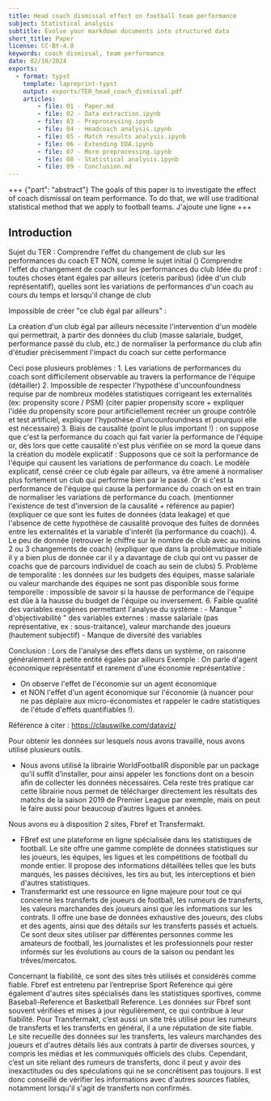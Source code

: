 ```yaml
---
title: Head coach dismissal effect on football team performance
subject: Statistical analysis
subtitle: Evolve your markdown documents into structured data
short_title: Paper
license: CC-BY-4.0
keywords: coach dismissal, team performance
date: 02/10/2024
exports:
  - format: typst
    template: lapreprint-typst
    output: exports/TER_head_coach_dismissal.pdf
    articles:
        - file: 01 - Paper.md
        - file: 02 - Data extraction.ipynb
        - file: 03 - Preprocessing.ipynb
        - file: 04 - Headcoach analysis.ipynb
        - file: 05 - Match results analysis.ipynb
        - file: 06 - Extending EDA.ipynb
        - file: 07 - More preprocessing.ipynb
        - file: 08 - Statistical analysis.ipynb
        - file: 09 - Conclusion.md
---
```


+++ {"part": "abstract"}
The goals of this paper is to investigate the effect of coach dismissal on team performance. To do that, we will use traditional statistical method that we apply to football teams. 
J'ajoute une ligne
+++

## Introduction 

Sujet du TER : Comprendre l'effet du changement de club sur les performances du coach 
ET NON, comme le sujet initial ([](doi:10.3390/economies8040082)) Comprendre l'effet du changement de coach sur les performances du club
Idée du prof : toutes choses étant égales par ailleurs (ceteris paribus) (idée d'un club représentatif), quelles sont les variations de performances d'un coach au cours du temps et lorsqu'il change de club

Impossible de créer "ce club égal par ailleurs" :

La création d'un club égal par ailleurs nécessite l'intervention d'un modèle qui permettrait, à partir des données du club (masse salariale, budget, performance passé du club, etc.) de normaliser la performance du club afin d'étudier précisemment l'impact du coach sur cette performance 

Ceci pose plusieurs problèmes :
    1. Les variations de performances du coach sont difficilement observable au travers la performance de l'équipe (détailler)
    2. Impossible de respecter l'hypothèse d'uncounfoundness requise par de nombreux modèles statistiques corrigeant les externalités (ex: propensity score / PSM) (citer papier propensity score + expliquer l'idée du propensity score pour artificiellement recréer un groupe contrôle et test artificiel, expliquer l'hypothèse d'uncounfoundness et pourquoi elle est nécessaire)
    3. Biais de causalité (point le plus important !) : on suppose que c'est la performance du coach qui fait varier la performance de l'équipe or, dès lors que cette causalité n'est plus vérifiée on se mord la queue dans la création du modèle explicatif :
    Supposons que ce soit la performance de l'équipe qui causent les variations de performance du coach. Le modèle explicatif, censé créer ce club égale par ailleurs, va être amené à normaliser plus fortement un club qui performe bien par le passé. Or si c'est la performance de l'équipe qui cause la performance du coach on est en train de normaliser les variations de performance du coach. (mentionner l'existence de test d'inversion de la causalité + référence au papier) (expliquer ce que sont les fuites de données (data leakage) et que l'absence de cette hypothèse de causalité provoque des fuites de données entre les externalités et la variable d'interêt (la performance du coach)).
    4. Le peu de donnée (retrouver le chiffre sur le nombre de club avec au moins 2 ou 3 changements de coach) (expliquer que dans la problématique initiale il y a bien plus de donnée car il y a davantage de club qui ont vu passer de coachs que de parcours individuel de coach au sein de clubs)
    5. Problème de temporalité : les données sur les budgets des équipes, masse salariale ou valeur marchande des équipes ne sont pas disponible sous forme temporelle : impossible de savoir si la hausse de performance de l'équipe est dûe à la hausse du budget de l'équipe ou inversement.
    6. Faible qualité des variables exogènes permettant l'analyse du système : 
        - Manque " d'objectivabilité " des variables externes : masse salariale (pas représentative, ex : sous-traitance), valeur marchande des joueurs (hautement subjectif)
        - Manque de diversité des variables  

Conclusion :
Lors de l'analyse des effets dans un système, on raisonne généralement à petite entité égales par ailleurs
Exemple :  On parle d'agent économique représentatif et rarement d'une économie représentative :
- On observe l'effet de l'économie sur un agent économique 
- et NON l'effet d'un agent économique sur l'économie
(à nuancer pour ne pas déplaire aux micro-économistes et rappeler le cadre statistiques de l'étude d'effets quantifiables !).

Référence à citer : https://clauswilke.com/dataviz/


Pour obtenir les données sur lesquels nous avons travaillé, nous avons utilisé plusieurs outils. 
-	Nous avons utilisé la librairie WorldFootballR disponible par un package qu’il suffit d’installer, pour ainsi appeler les fonctions dont on a besoin afin de collecter les données nécessaires. Cela reste très pratique car cette librairie nous permet de télécharger directement les résultats des matchs de la saison 2019 de Premier League par exemple, mais on peut le faire aussi pour beaucoup d’autres ligues et années. 

Nous avons eu à disposition 2 sites, Fbref et Transfermakt. 

-	FBref est une plateforme en ligne spécialisée dans les statistiques de football. Le site offre une gamme complète de données statistiques sur les joueurs, les équipes, les ligues et les compétitions de football du monde entier. Il propose des informations détaillées telles que les buts marqués, les passes décisives, les tirs au but, les interceptions et bien d'autres statistiques. 
-	Transfermarkt est une ressource en ligne majeure pour tout ce qui concerne les transferts de joueurs de football, les rumeurs de transferts, les valeurs marchandes des joueurs ainsi que les informations sur les contrats. Il offre une base de données exhaustive des joueurs, des clubs et des agents, ainsi que des détails sur les transferts passés et actuels.
Ce sont deux sites utiliser par différentes personnes comme les amateurs de football, les journalistes et les professionnels pour rester informés sur les évolutions au cours de la saison ou pendant les trêves/mercatos.

Concernant la fiabilité, ce sont des sites très utilisés et considérés comme fiable. Fbref est entretenu par l’entreprise Sport Reference qui gère également d'autres sites spécialisés dans les statistiques sportives, comme Baseball-Reference et Basketball Reference. Les données sur Fbref sont souvent vérifiées et mises à jour régulièrement, ce qui contribue à leur fiabilité. Pour Transfermakt, c’est aussi un site très utilisé pour les rumeurs de transferts et les transferts en général, il a une réputation de site fiable. Le site recueille des données sur les transferts, les valeurs marchandes des joueurs et d'autres détails liés aux contrats à partir de diverses sources, y compris les médias et les communiqués officiels des clubs. Cependant, c’est un site reliant des rumeurs de transferts, donc il peut y avoir des inexactitudes ou des spéculations qui ne se concrétisent pas toujours. Il est donc conseillé de vérifier les informations avec d'autres sources fiables, notamment lorsqu'il s'agit de transferts non confirmés.

